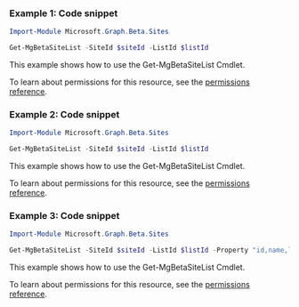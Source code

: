### Example 1: Code snippet

```powershellImport-Module Microsoft.Graph.Beta.Sites

Get-MgBetaSiteList -SiteId $siteId -ListId $listId
```
This example shows how to use the Get-MgBetaSiteList Cmdlet.
To learn about permissions for this resource, see the [permissions reference](/graph/permissions-reference).

### Example 2: Code snippet

```powershellImport-Module Microsoft.Graph.Beta.Sites

Get-MgBetaSiteList -SiteId $siteId -ListId $listId
```
This example shows how to use the Get-MgBetaSiteList Cmdlet.
To learn about permissions for this resource, see the [permissions reference](/graph/permissions-reference).

### Example 3: Code snippet

```powershellImport-Module Microsoft.Graph.Beta.Sites

Get-MgBetaSiteList -SiteId $siteId -ListId $listId -Property "id,name,lastModifiedDateTime" -ExpandProperty "columns(select=name,description),items)"
```
This example shows how to use the Get-MgBetaSiteList Cmdlet.
To learn about permissions for this resource, see the [permissions reference](/graph/permissions-reference).


